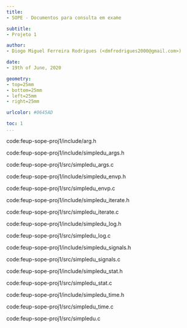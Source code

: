 ```yaml
---
title:
- SOPE - Documentos para consulta em exame

subtitle:
- Projeto 1

author:
- Diogo Miguel Ferreira Rodrigues (<dmfrodrigues2000@gmail.com>)

date:
- 19th of June, 2020

geometry:
- top=25mm
- bottom=25mm
- left=25mm
- right=25mm

urlcolor: #0645AD

toc: 1
...
```


code:feup-sope-proj1/include/arg.h

code:feup-sope-proj1/include/simpledu_args.h

code:feup-sope-proj1/src/simpledu_args.c

code:feup-sope-proj1/include/simpledu_envp.h

code:feup-sope-proj1/src/simpledu_envp.c

code:feup-sope-proj1/include/simpledu_iterate.h

code:feup-sope-proj1/src/simpledu_iterate.c

code:feup-sope-proj1/include/simpledu_log.h

code:feup-sope-proj1/src/simpledu_log.c

code:feup-sope-proj1/include/simpledu_signals.h

code:feup-sope-proj1/src/simpledu_signals.c

code:feup-sope-proj1/include/simpledu_stat.h

code:feup-sope-proj1/src/simpledu_stat.c

code:feup-sope-proj1/include/simpledu_time.h

code:feup-sope-proj1/src/simpledu_time.c

code:feup-sope-proj1/src/simpledu.c
